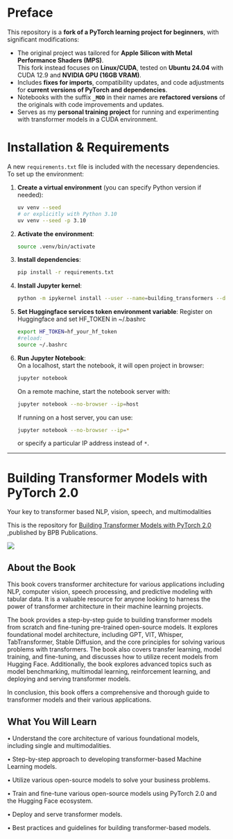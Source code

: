 # Preface

This repository is a **fork of a PyTorch learning project for beginners**, with significant modifications:

- The original project was tailored for **Apple Silicon with Metal Performance Shaders (MPS)**.   
  This fork instead focuses on **Linux/CUDA**, tested on **Ubuntu 24.04** with CUDA 12.9 and **NVIDIA GPU (16GB VRAM)**.  
- Includes **fixes for imports**, compatibility updates, and code adjustments for **current versions of PyTorch and dependencies**.
- Notebooks with the suffix **`_MOD`** in their names are **refactored versions** of the originals with code improvements and updates.  
- Serves as my **personal training project** for running and experimenting with transformer models in a CUDA environment.

# Installation & Requirements

A new `requirements.txt` file is included with the necessary dependencies.  
To set up the environment:

1. **Create a virtual environment** (you can specify Python version if needed):
   ```bash
   uv venv --seed
   # or explicitly with Python 3.10
   uv venv --seed -p 3.10
   ```

2. **Activate the environment**:
   ```bash
   source .venv/bin/activate
   ```

3. **Install dependencies**:
   ```bash
   pip install -r requirements.txt
   ```

4. **Install Jupyter kernel**:
   
   ```bash
   python -m ipykernel install --user --name=building_transformers --display-name="Models-with-PyTorch"
   ```
5. **Set Huggingface services token environment variable**: 
   Register on Huggingface and set HF_TOKEN in ~/.bashrc 
   
   ```bash
   export HF_TOKEN=hf_your_hf_token
   #reload:
   source ~/.bashrc
   ```
6. **Run Jupyter Notebook**:  
   On a localhost, start the notebook, it will open project in browser:
   ```bash
   jupyter notebook
   ```
   On a remote machine, start the notebook server with:
   ```bash
   jupyter notebook --no-browser --ip=host
   ```
   If running on a host server, you can use:
   ```bash
   jupyter notebook --no-browser --ip=*
   ```
   or specify a particular IP address instead of `*`.

---

# Building Transformer Models with PyTorch 2.0

Your key to transformer based NLP, vision, speech, and multimodalities

This is the repository for [Building Transformer Models with PyTorch 2.0
](https://bpbonline.com/products/building-transformer-models-with-pytorch-2-0?_pos=1&_sid=1a44a1b38&_ss=r&variant=43297384005832),published by BPB Publications.

<img src="9789355517494.jpg">

## About the Book
This book covers transformer architecture for various applications including NLP, computer vision, speech processing, and predictive modeling with tabular data. It is a valuable resource for anyone looking to harness the power of transformer architecture in their machine learning projects.

The book provides a step-by-step guide to building transformer models from scratch and fine-tuning pre-trained open-source models. It explores foundational model architecture, including GPT, VIT, Whisper, TabTransformer, Stable Diffusion, and the core principles for solving various problems with transformers. The book also covers transfer learning, model training, and fine-tuning, and discusses how to utilize recent models from Hugging Face. Additionally, the book explores advanced topics such as model benchmarking, multimodal learning, reinforcement learning, and deploying and serving transformer models.

In conclusion, this book offers a comprehensive and thorough guide to transformer models and their various applications.

## What You Will Learn
• Understand the core architecture of various foundational models, including single and multimodalities.

• Step-by-step approach to developing transformer-based Machine Learning models.

• Utilize various open-source models to solve your business problems.

• Train and fine-tune various open-source models using PyTorch 2.0 and the Hugging Face ecosystem.

• Deploy and serve transformer models.

• Best practices and guidelines for building transformer-based models.
